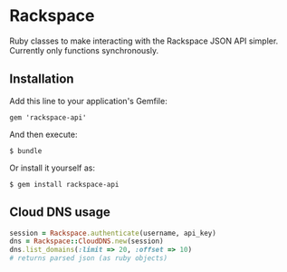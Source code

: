 # Rackspace

Ruby classes to make interacting with the Rackspace JSON API
simpler. Currently only functions synchronously.

## Installation

Add this line to your application's Gemfile:

    gem 'rackspace-api'

And then execute:

    $ bundle

Or install it yourself as:

    $ gem install rackspace-api

## Cloud DNS usage

```ruby
session = Rackspace.authenticate(username, api_key)
dns = Rackspace::CloudDNS.new(session)
dns.list_domains(:limit => 20, :offset => 10)
# returns parsed json (as ruby objects)
```
